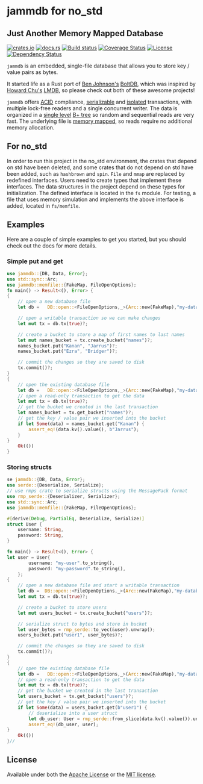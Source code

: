 # jammdb for no_std

## Just Another Memory Mapped Database

[![crates.io](https://img.shields.io/crates/v/jammdb?style=flat-square)](https://crates.io/crates/jammdb)
[![docs.rs](https://img.shields.io/badge/docs-latest-blue.svg?style=flat-square)](https://docs.rs/jammdb)
[![Build status](https://img.shields.io/github/actions/workflow/status/pjtatlow/jammdb/rust.yml?branch=master&style=flat-square)](https://github.com/pjtatlow/jammdb/actions/workflows/rust.yml)
[![Coverage Status](https://img.shields.io/codecov/c/gh/pjtatlow/jammdb?style=flat-square)](https://codecov.io/gh/pjtatlow/jammdb)
[![License](https://img.shields.io/crates/l/jammdb?style=flat-square)](https://crates.io/crates/jammdb)
[![Dependency Status](https://deps.rs/repo/github/pjtatlow/jammdb/status.svg?style=flat-square)](https://deps.rs/repo/github/pjtatlow/jammdb)


`jammdb` is an embedded, single-file database that allows you to store key / value pairs as bytes.

It started life as a Rust port of [Ben Johnson's](https://twitter.com/benbjohnson) [BoltDB](https://github.com/boltdb/bolt),
which was inspired by [Howard Chu's](https://twitter.com/hyc_symas) [LMDB](http://symas.com/mdb/),
so please check out both of these awesome projects!

`jammdb` offers
[ACID](https://en.wikipedia.org/wiki/ACID) compliance,
[serializable](https://en.wikipedia.org/wiki/Serializability) and
[isolated](https://en.wikipedia.org/wiki/Isolation_(database_systems)) transactions,
with multiple lock-free readers and a single concurrent writer. The data is organized in a
[single level](https://en.wikipedia.org/wiki/Single-level_store) [B+ tree](https://en.wikipedia.org/wiki/B%2B_tree)
so random and sequential reads are very fast. The underlying file is [memory mapped](https://en.wikipedia.org/wiki/Memory-mapped_file),
so reads require no additional memory allocation.

## For no_std

In order to run this project in the no_std environment, the crates that depend on std have been deleted, and some crates that do not depend on std have been added, such as `hashbrown` and `spin`. `File` and `mmap` are replaced by redefined interfaces. Users need to create types that implement these interfaces. The data structures in the project depend on these types for initialization. The defined interface is located in the `fs` module. For testing, a file that uses memory simulation and implements the above interface is added, located in `fs/memfile`.

## Examples

Here are a couple of simple examples to get you started, but you should check out the docs for more details.

### Simple put and get
```rust
use jammdb::{DB, Data, Error};
use std::sync::Arc;
use jammdb::memfile::{FakeMap, FileOpenOptions};
fn main() -> Result<(), Error> {
{
    // open a new database file
    let db =   DB::open::<FileOpenOptions,_>(Arc::new(FakeMap),"my-database.db")?;

    // open a writable transaction so we can make changes
    let mut tx = db.tx(true)?;

    // create a bucket to store a map of first names to last names
    let mut names_bucket = tx.create_bucket("names")?;
    names_bucket.put("Kanan", "Jarrus")?;
    names_bucket.put("Ezra", "Bridger")?;

    // commit the changes so they are saved to disk
    tx.commit()?;
}
{
    // open the existing database file
    let db =   DB::open::<FileOpenOptions,_>(Arc::new(FakeMap),"my-database.db")?;
    // open a read-only transaction to get the data
    let mut tx = db.tx(true)?;
    // get the bucket we created in the last transaction
    let names_bucket = tx.get_bucket("names")?;
    // get the key / value pair we inserted into the bucket
    if let Some(data) = names_bucket.get("Kanan") {
        assert_eq!(data.kv().value(), b"Jarrus");
    }
}
    Ok(())
}
```

### Storing structs
```rust
se jammdb::{DB, Data, Error};
use serde::{Deserialize, Serialize};
// use rmps crate to serialize structs using the MessagePack format
use rmp_serde::{Deserializer, Serializer};
use std::sync::Arc;
use jammdb::memfile::{FakeMap, FileOpenOptions};

#[derive(Debug, PartialEq, Deserialize, Serialize)]
struct User {
    username: String,
    password: String,
}

fn main() -> Result<(), Error> {
let user = User{
        username: "my-user".to_string(),
        password: "my-password".to_string(),
    };
{
    // open a new database file and start a writable transaction
    let db =  DB::open::<FileOpenOptions,_>(Arc::new(FakeMap),"my-database.db")?;
    let mut tx = db.tx(true)?;

    // create a bucket to store users
    let mut users_bucket = tx.create_bucket("users")?;

    // serialize struct to bytes and store in bucket
    let user_bytes = rmp_serde::to_vec(&user).unwrap();
    users_bucket.put("user1", user_bytes)?;

    // commit the changes so they are saved to disk
    tx.commit()?;
}
{
    // open the existing database file
    let db =   DB::open::<FileOpenOptions,_>(Arc::new(FakeMap),"my-database.db")?;
    // open a read-only transaction to get the data
    let mut tx = db.tx(true)?;
    // get the bucket we created in the last transaction
    let users_bucket = tx.get_bucket("users")?;
    // get the key / value pair we inserted into the bucket
    if let Some(data) = users_bucket.get(b"user1") {
        // deserialize into a user struct
        let db_user: User = rmp_serde::from_slice(data.kv().value()).unwrap();
        assert_eq!(db_user, user);
}
    Ok(())
}//
```

## License

Available under both the [Apache License](LICENSE-APACHE) or the [MIT license](LICENSE-MIT).
